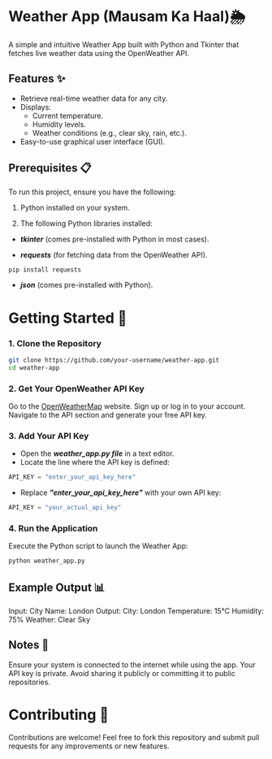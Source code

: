 # Weather App (Mausam Ka Haal)🌦️
A simple and intuitive Weather App built with Python and Tkinter that fetches live weather data using the OpenWeather API.

## Features ✨
- Retrieve real-time weather data for any city.
- Displays:
    - Current temperature.
    - Humidity levels.
    - Weather conditions (e.g., clear sky, rain, etc.).
- Easy-to-use graphical user interface (GUI).
## Prerequisites 📋
To run this project, ensure you have the following:

1. Python installed on your system.

2. The following Python libraries installed:
- ***tkinter*** (comes pre-installed with Python in most cases).

- ***requests*** (for fetching data from the OpenWeather API).
```bash
pip install requests
```
- ***json*** (comes pre-installed with Python).
# Getting Started 🚀
### 1. Clone the Repository
```bash
git clone https://github.com/your-username/weather-app.git
cd weather-app
```

### 2. Get Your OpenWeather API Key
Go to the [OpenWeatherMap](https://openweathermap.org/) website.
Sign up or log in to your account.
Navigate to the API section and generate your free API key.

### 3. Add Your API Key
- Open the ***weather_app.py file*** in a text editor.
- Locate the line where the API key is defined:


``` python
API_KEY = "enter_your_api_key_here"
```

- Replace ***"enter_your_api_key_here"*** with your own API key:

```python
API_KEY = "your_actual_api_key"
```

### 4. Run the Application
Execute the Python script to launch the Weather App:

```python
python weather_app.py
```
## Example Output 📊
Input: City Name: London
Output:
City: London
Temperature: 15°C
Humidity: 75%
Weather: Clear Sky
## Notes 📝
Ensure your system is connected to the internet while using the app.
Your API key is private. Avoid sharing it publicly or committing it to public repositories.

# Contributing 🤝
Contributions are welcome! Feel free to fork this repository and submit pull requests for any improvements or new features.
